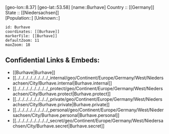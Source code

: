 ﻿---
location: [53.58,8.37] 
mapzoom: [7,12] 
mapmarker: city 
type: City
tags:
- geo/City


SpocWebEntityId: 29417
isDeleted: false
confidential: public

---
[geo-lon::8.37] 
[geo-lat::53.58] 
[name::Burhave] 
Country :: [[Germany]]  
State :: [[Niedersachsen]]  
[Population::] 
[Unknown::] 


```leaflet
id: Burhave
coordinates: [[Burhave]] 
markerFile: [[Burhave]] 
defaultZoom: 11 
maxZoom: 18
```


## Confidential Links & Embeds: 
- [[Burhave|Burhave]]  
- [[../../../../../../../../_internal/geo/Continent/Europe/Germany/West/Niedersachsen/City/Burhave.internal|Burhave.internal]] 
- [[../../../../../../../../_protect/geo/Continent/Europe/Germany/West/Niedersachsen/City/Burhave.protect|Burhave.protect]] 
- [[../../../../../../../../_private/geo/Continent/Europe/Germany/West/Niedersachsen/City/Burhave.private|Burhave.private]] 
- [[../../../../../../../../_personal/geo/Continent/Europe/Germany/West/Niedersachsen/City/Burhave.personal|Burhave.personal]] 
- [[../../../../../../../../_secret/geo/Continent/Europe/Germany/West/Niedersachsen/City/Burhave.secret|Burhave.secret]] 
